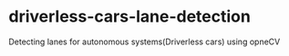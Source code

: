 # driverless-cars-lane-detection
Detecting lanes for autonomous systems(Driverless cars) using opneCV
